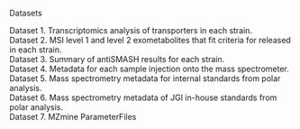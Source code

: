 Datasets 


Dataset 1. Transcriptomics analysis of transporters in each strain.<br/>
Dataset 2. MSI level 1 and level 2 exometabolites that fit criteria for released in each strain.<br/> 
Dataset 3. Summary of antiSMASH results for each strain.<br/>
Dataset 4. Metadata for each sample injection onto the mass spectrometer.<br/>
Dataset 5. Mass spectrometry metadata for internal standards from polar analysis.<br/>
Dataset 6. Mass spectrometry metadata of JGI in-house standards from polar analysis.<br/>
Dataset 7. MZmine ParameterFiles
